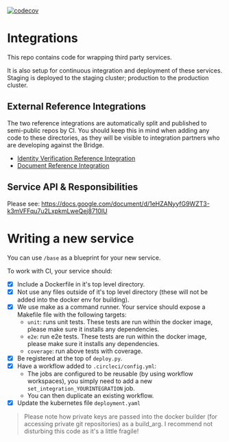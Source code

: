 [![codecov](https://codecov.io/gh/PassFort/integrations/branch/staging/graph/badge.svg?token=NGQIrOfkch)](https://codecov.io/gh/PassFort/integrations)

# Integrations

This repo contains code for wrapping third party services.

It is also setup for continuous integration and deployment of these services. Staging is deployed to the staging cluster; production to the production cluster.

## External Reference Integrations
The two reference integrations are automatically split and published to semi-public repos by CI.
You should keep this in mind when adding any code to these directories, as they will be visible to
integration partners who are developing against the Bridge.

- [Identity Verification Reference Integration](https://github.com/PassFort/identity-reference-integration)
- [Document Reference Integration](https://github.com/PassFort/document-reference-integration)

## Service API & Responsibilities

Please see: https://docs.google.com/document/d/1eHZANyyfG9WZT3-k3mVFFqu7u2LxpkmLweQej8710lU

# Writing a new service

You can use `/base` as a blueprint for your new service.

To work with CI, your service should:

- [x] Include a Dockerfile in it's top level directory.
- [x] Not use any files outside of it's top level directory (these will not be added into the docker env for building).
- [x] We use make as a command runner. Your service should expose a Makefile file with the following targets:
    - `unit`: runs unit tests. These tests are run within the docker image, please make sure it installs any dependencies.
    - `e2e`: run e2e tests. These tests are run within the docker image, please make sure it installs any dependencies.
    - `coverage`: run above tests with coverage. 
- [x] Be registered at the top of `deploy.py`.
- [x] Have a workflow added to `.circleci/config.yml`:
    - The jobs are configured to be reusable (by using workflow workspaces), you simply need to add a new `set_integration_YOURINTEGRATION` job.
    - You can then duplicate an existing workflow.
- [x] Update the kubernetes file `deployment.yaml`

> Please note how private keys are passed into the docker builder (for accessing private git repositories) as a build_arg. I recommend not disturbing this code as it's a little fragile! 
